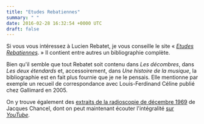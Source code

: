 ```yaml
---
title: "Etudes Rebatiennes"
summary: " "
date: 2016-02-28 16:32:54 +0000 UTC
draft: false
---
```

Si vous vous intéressez à Lucien Rebatet, je vous conseille le site « <a href="http://etudesrebatiennes.over-blog.com/"><em>Etudes Rebatiennes</em></a>. » Il contient entre autres un bibliographie complète.

Bien qu'il semble que tout Rebatet soit contenu dans <em>Les décombres</em>, dans <em>Les deux étendards</em> et, accessoirement, dans <em>Une histoire de la musique</em>, la bibliographie est en fait plus fournie que je ne le pensais. Elle mentionne par exemple un recueil de correspondance avec Louis-Ferdinand Céline publié chez Gallimard en 2005.

On y trouve également des <a href="http://etudesrebatiennes.over-blog.com/pages/RADIOSCOPIE-1267087.html">extraits de la radioscopie de décembre 1969</a> de Jacques Chancel, dont on peut maintenant écouter l'intégralité <a href="https://www.youtube.com/watch?v=rhMQHT9aifg">sur <em>YouTube</em></a>.
